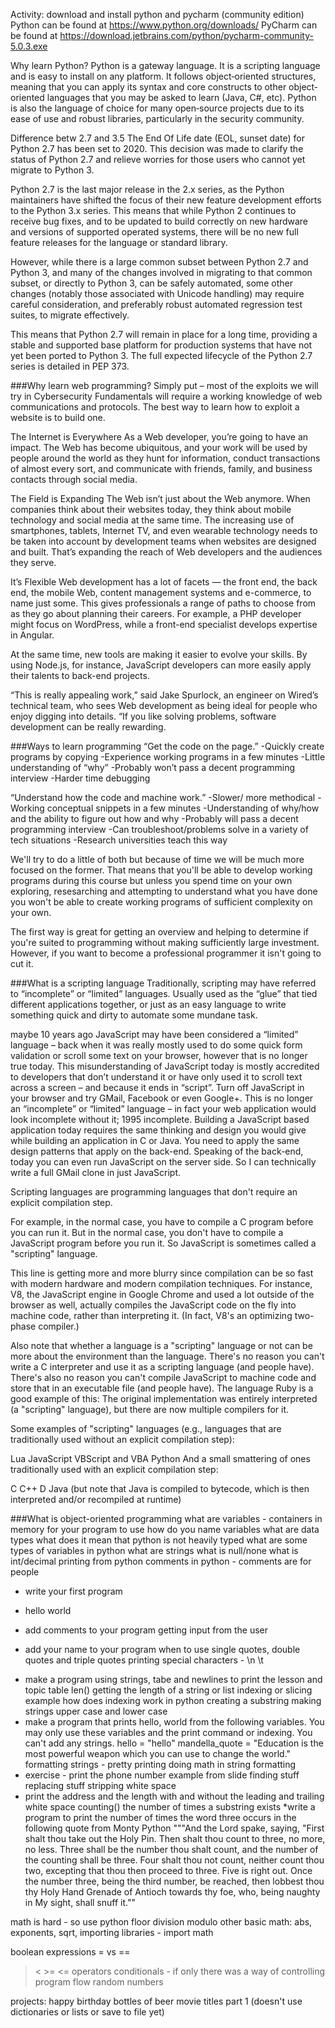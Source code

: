 Activity: download and install python and pycharm (community edition)
Python can be found at https://www.python.org/downloads/
PyCharm can be found at https://download.jetbrains.com/python/pycharm-community-5.0.3.exe


Why learn Python?
Python is a gateway language. It is a scripting language and is easy to install on any platform. It follows object‐oriented structures, meaning that you can apply its syntax and core constructs to other object‐oriented languages that you may be asked to learn (Java, C#, etc). Python is also the language of choice for many open‐source projects due to its ease of use and robust libraries, particularly in the security community. 

Difference betw 2.7 and 3.5
The End Of Life date (EOL, sunset date) for Python 2.7 has been set to 2020. This decision was made to clarify the status of Python 2.7 and relieve worries for those users who cannot yet migrate to Python 3. 

Python 2.7 is the last major release in the 2.x series, as the Python maintainers have shifted the focus of their new feature development efforts to the Python 3.x series. This means that while Python 2 continues to receive bug fixes, and to be updated to build correctly on new hardware and versions of supported operated systems, there will be no new full feature releases for the language or standard library.

However, while there is a large common subset between Python 2.7 and Python 3, and many of the changes involved in migrating to that common subset, or directly to Python 3, can be safely automated, some other changes (notably those associated with Unicode handling) may require careful consideration, and preferably robust automated regression test suites, to migrate effectively.

This means that Python 2.7 will remain in place for a long time, providing a stable and supported base platform for production systems that have not yet been ported to Python 3. The full expected lifecycle of the Python 2.7 series is detailed in PEP 373.


###Why learn web programming?
Simply put – most of the exploits we will try in Cybersecurity Fundamentals will require a working knowledge of web communications and protocols. The best way to learn how to exploit a website is to build one.

The Internet is Everywhere
As a Web developer, you’re going to have an impact. The Web has become ubiquitous, and your work will be used by people around the world as they hunt for information, conduct transactions of almost every sort, and communicate with friends, family, and business contacts through social media.

The Field is Expanding
The Web isn’t just about the Web anymore. When companies think about their websites today, they think about mobile technology and social media at the same time. The increasing use of smartphones, tablets, Internet TV, and even wearable technology needs to be taken into account by development teams when websites are designed and built. That’s expanding the reach of Web developers and the audiences they serve.

It’s Flexible
Web development has a lot of facets — the front end, the back end, the mobile Web, content management systems and e-commerce, to name just some. This gives professionals a range of paths to choose from as they go about planning their careers. For example, a PHP developer might focus on WordPress, while a front-end specialist develops expertise in Angular.

At the same time, new tools are making it easier to evolve your skills. By using Node.js, for instance, JavaScript developers can more easily apply their talents to back-end projects.

“This is really appealing work,” said Jake Spurlock, an engineer on Wired’s technical team, who sees Web development as being ideal for people who enjoy digging into details. “If you like solving problems, software development can be really rewarding.

###Ways to learn programming 
“Get the code on the page.”
-Quickly create programs by copying
-Experience working programs in a few minutes
-Little understanding of “why”
-Probably won’t pass a decent programming interview
-Harder time debugging



“Understand how the code and machine work.”
-Slower/ more methodical
-Working conceptual snippets in a few minutes
-Understanding of why/how and the ability to figure out how and why
-Probably will pass a decent programming interview
-Can troubleshoot/problems solve in a variety of tech situations
-Research universities teach this way


We'll try to do a little of both but because of time we will be much more focused on the former. That means that you'll be able to develop working programs during this course but unless you spend time on your own exploring, resesarching and attempting to understand what you have done you won't be able to create working programs of sufficient complexity on your own.
 
The first way is great for getting an overview and helping to determine if you're suited to programming without making sufficiently large investment. However, if you want to become a professional programmer it isn't going to cut it. 

###What is a scripting language
Traditionally, scripting may have referred to “incomplete” or “limited” languages. Usually used as the “glue” that tied different applications together, or just as an easy language to write something quick and dirty to automate some mundane task.

maybe 10 years ago JavaScript may have been considered a “limited” language – back when it was really mostly used to do some quick form validation or scroll some text on your browser, however that is no longer true today. This misunderstanding of JavaScript today is mostly accredited to developers that don’t understand it or have only used it to scroll text across a screen – and because it ends in “script”. Turn off JavaScript in your browser and try GMail, Facebook or even Google+. This is no longer an “incomplete” or “limited” language – in fact your web application would look incomplete without it; 1995 incomplete. Building a JavaScript based application today requires the same thinking and design you would give while building an application in C or Java. You need to apply the same design patterns that apply on the back-end. Speaking of the back-end, today you can even run JavaScript on the server side. So I can technically write a full GMail clone in just JavaScript.


Scripting languages are programming languages that don't require an explicit compilation step.

For example, in the normal case, you have to compile a C program before you can run it. But in the normal case, you don't have to compile a JavaScript program before you run it. So JavaScript is sometimes called a "scripting" language.

This line is getting more and more blurry since compilation can be so fast with modern hardware and modern compilation techniques. For instance, V8, the JavaScript engine in Google Chrome and used a lot outside of the browser as well, actually compiles the JavaScript code on the fly into machine code, rather than interpreting it. (In fact, V8's an optimizing two-phase compiler.)

Also note that whether a language is a "scripting" language or not can be more about the environment than the language. There's no reason you can't write a C interpreter and use it as a scripting language (and people have). There's also no reason you can't compile JavaScript to machine code and store that in an executable file (and people have). The language Ruby is a good example of this: The original implementation was entirely interpreted (a "scripting" language), but there are now multiple compilers for it.

Some examples of "scripting" languages (e.g., languages that are traditionally used without an explicit compilation step):

Lua
JavaScript
VBScript and VBA
Python
And a small smattering of ones traditionally used with an explicit compilation step:

C
C++
D
Java (but note that Java is compiled to bytecode, which is then interpreted and/or recompiled at runtime)



###What is object-oriented programming
what are variables - containers in memory for your program to use
how do you name variables
what are data types
what does it mean that python is not heavily typed
what are some types of variables in python 
what are strings
what is null/none
what is int/decimal
printing from python
comments in python - comments are for people
* write your first program
 - hello world
* add comments to your program 
getting input from the user
 - add your name to your program
when to use single quotes, double quotes and triple quotes
printing special characters - \n \t
* make a program using strings, tabe and newlines to print the lesson and topic table
len() getting the length of a string or list
indexing or slicing example
how does indexing work in python
creating a substring
making strings upper case and lower case
* make a program that prints hello, world from the following variables. You may only use these variables and the print command or indexing. You can't add any strings.
hello = "hello"
mandella_quote = "Education is the most powerful weapon which you can use to change the world."
formatting strings - pretty printing
doing math in string formatting
* exercise - print the phone number example from slide
finding stuff 
replacing stuff
stripping white space
* print the address and the length with and without the leading and trailing white space
counting() the number of times a substring exists
 *write a program to print the number of times the word three occurs in the following quote from Monty Python
"""And the Lord spake, saying, "First shalt thou take out the Holy Pin. Then shalt thou count to three, no more, no less. Three shall be the number thou shalt count, and the number of the counting shall be three. Four shalt thou not count, neither count thou two, excepting that thou then proceed to three. Five is right out. Once the number three, being the third number, be reached, then lobbest thou thy Holy Hand Grenade of Antioch towards thy foe, who, being naughty in My sight, shall snuff it.""

math is hard - so use python
floor division
modulo
other basic math: abs, exponents, sqrt, 
importing libraries - import math


boolean expressions
= vs ==
> < >= <= operators
conditionals - if only there was a way of controlling program flow
random numbers

projects:
happy birthday
bottles of beer
movie titles part 1 (doesn't use dictionaries or lists or save to file yet)